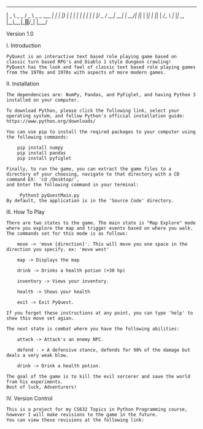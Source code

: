  ____         ___                  _   
|  _ \ _   _ / _ \ _   _  ___  ___| |_ 
| |_) | | | | | | | | | |/ _ \/ __| __|
|  __/| |_| | |_| | |_| |  __/\__ \ |_ 
|_|    \__, |\__\_\\__,_|\___||___/\__|
       |___/                           

Version 1.0

I. Introduction

	PyQuest is an interactive text based role playing game based on classic turn based RPG's and Diablo 1 style dungeon crawling!
	PyQuest has the look and feel of classic text based role playing games from the 1970s and 1970s with aspects of more modern games.
	


II. Installation 

	The dependencies are: NumPy, Pandas, and PyFiglet, and having Python 3 installed on your computer.
	
	To download Python, please click the following link, select your operating system, and follow Python's official installation guide: https://www.python.org/downloads/

	You can use pip to install the reqired packages to your computer using the following commands:
	
		pip install numpy
		pip install pandas
		pip install pyfiglet

	Finally, to run the game, you can extract the game files to a directory of your choosing, navigate to that directory with a CD command EX: 'cd /Desktop/', 
	and Enter the following command in your terminal: 
		
		 Python3 pyQuestMain.py 
	By default, the application is in the 'Source Code' directory.


III. How To Play

	There are two states to the game. The main state is "Map Explore" mode where you explore the map and trigger events based on where you walk. 
	The commands set for this mode is as follows:

		move -> 'move [direction]'. This will move you one space in the direction you specify. ex: 'move west'
		
		map -> Displays the map

		drink -> Drinks a health potion (+30 hp)

		inventory -> Views your inventory.

		health -> Shows your health

		exit -> Exit PyQuest.
	
	If you forget these instructions at any point, you can type 'help' to show this move set agian.
	
	The next state is combat where you have the following abilities:
	
		attack -> Attack's an enemy NPC.
	
		defend - > A defensive stance, defends for 90% of the damage but deals a very weak blow.
	
		drink -> Drink a health potion.

	The goal of the game is to kill the evil sorcerer and save the world from his experiments.
	Best of luck, Adventurers!

	
IV. Version Control
	
	This is a project for my CS632 Topics in Python Programming course, however I will make revisions to the game in the future.
	You can view these revisions at the following link:

	


	

	

	



	
